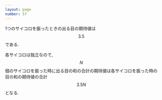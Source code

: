 ```yaml
---
layout: page
number: 57
---
```

1つのサイコロを振ったときの出る目の期待値は $$ 3.5 $$ である.

各サイコロは独立なので, $$ N $$ 個のサイコロを振った時に出る目の和の合計の期待値は各サイコロを振った時の目の和の期待値の合計 $$3.5N$$ となる.
